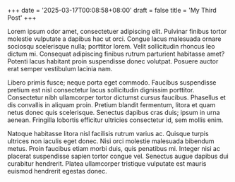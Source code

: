 +++
date = '2025-03-17T00:08:58+08:00'
draft = false
title = 'My Third Post'
+++

Lorem ipsum odor amet, consectetuer adipiscing elit. Pulvinar finibus tortor molestie vulputate a dapibus hac ut orci. Congue lacus malesuada ornare sociosqu scelerisque nulla; porttitor lorem. Velit sollicitudin rhoncus leo dictum mi. Consequat adipiscing finibus rutrum parturient habitasse amet? Potenti lacus habitant proin suspendisse donec volutpat. Posuere auctor erat semper vestibulum lacinia nam.

Libero primis fusce; neque porta eget commodo. Faucibus suspendisse pretium est nisl consectetur lacus sollicitudin dignissim porttitor. Consectetur nibh ullamcorper tortor dictumst cursus faucibus. Phasellus et dis convallis in aliquam proin. Pretium blandit fermentum, litora et quam netus donec quis scelerisque. Senectus dapibus cras duis; ipsum in urna aenean. Fringilla lobortis efficitur ultricies consectetur id, sem mollis enim.

Natoque habitasse litora nisl facilisis rutrum varius ac. Quisque turpis ultrices non iaculis eget donec. Nisi orci molestie malesuada bibendum metus. Proin faucibus etiam morbi duis, quis penatibus mi. Integer nisi ac placerat suspendisse sapien tortor congue vel. Senectus augue dapibus dui curabitur hendrerit. Platea ullamcorper tristique vulputate est mauris euismod hendrerit egestas donec.